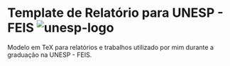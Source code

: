 # Template de Relatório para UNESP - FEIS ![unesp-logo](https://user-images.githubusercontent.com/67938089/143255431-0546e3f7-d975-46f5-9322-94343d8607f1.png)
Modelo em TeX para relatórios e trabalhos utilizado por mim durante a graduação na UNESP - FEIS.
